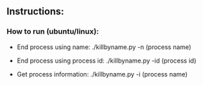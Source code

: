 ## Instructions:
### How to run (ubuntu/linux):
- End process using name:
    ./killbyname.py -n (process name)

- End process using process id:
    ./killbyname.py -id (process id)
    
- Get process information:
    ./killbyname.py -i (process name)

